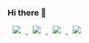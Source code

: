 ### Hi there 👋

<!--
**wontaezia/wontaezia** is a ✨ _special_ ✨ repository because its `README.md` (this file) appears on your GitHub profile.

Here are some ideas to get you started:

- 🔭 I’m currently working on ...
- 🌱 I’m currently learning ...
- 👯 I’m looking to collaborate on ...
- 🤔 I’m looking for help with ...
- 💬 Ask me about ...
- 📫 How to reach me: ...
- 😄 Pronouns: ...
- ⚡ Fun fact: ...
-->

<a href="https://instagram.com/wontaezia" target="_blank">
    <img 
        src="http://img.shields.io/badge/-Instagram-black?style=for-the-badge&logo=Instagram&link=https://instagram.com/wontaezia/"
        style="height : auto; margin-left : 10px; margin-right : 10px;"/>
</a>
<a href="https://wontae.me/blog" target="_blank">
    <img 
        src="http://img.shields.io/badge/-Tech%20Blog-FFCC00?style=for-the-badge&logo=github&link=https://wontaezia.github.io"
        style="height : auto; margin-left : 10px; margin-right : 10px;"/>
</a>
<a href="https://www.youtube.com/channel/UC6xNhtj5VHgxvAnp0x8tmOw?view_as=subscriber" target="_blank">
    <img 
        src="http://img.shields.io/badge/-Youtube-ff0000?style=for-the-badge&logo=youtube&link=https://www.youtube.com/channel/UC6xNhtj5VHgxvAnp0x8tmOw?view_as=subscriber"
        style="height : auto; margin-left : 10px; margin-right : 10px;"/>
</a>
<a href="https://wontae.me" target="_blank">
    <img 
        src="http://img.shields.io/badge/-portfolio-0061D5?style=for-the-badge&logo=github&link=https://wontaezia.github.io/portfolio"
        style="height : auto; margin-left : 10px; margin-right : 10px;"/>
</a>
